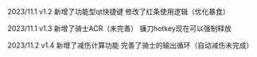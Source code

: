 2023/11.1
v1.2
新增了功能型qt快捷键
修改了红条使用逻辑（优化暴食）

2023/11.1
v1.3
新增了骑士ACR（未完善）
镰刀hotkey现在可以强制释放

2023/11.2
v1.4
新增了减伤计算功能
完善了骑士的输出循环（自动减伤未完成）
